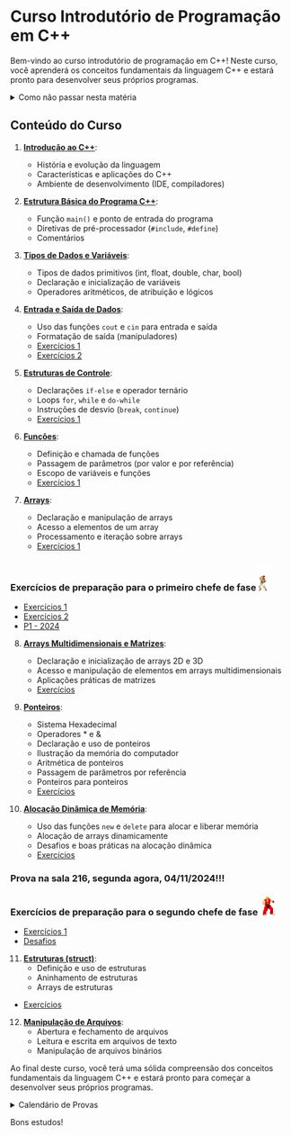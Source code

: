 # Curso Introdutório de Programação em C++

Bem-vindo ao curso introdutório de programação em C++! Neste curso, você aprenderá os conceitos fundamentais da linguagem C++ e estará pronto para desenvolver seus próprios programas.

<details>
  <summary>Como não passar nesta matéria</summary>

  # Como não passar nesta matéria

  Olá, queridos alunos! Vamos falar sobre como ter sucesso neste curso? Não? Ah, você quer saber como não passar?
  Aqui vai um guia infalível para garantir que você não passe nesta matéria. Siga estas dicas e o insucesso será seu fiel companheiro!

  ## 1. Estude só na véspera da prova - o segredo do fracasso!

  Lembre-se: a universidade é igualzinha ao ensino médio! Aquelas matérias complexas e extensas? Pfff, besteira! Você consegue absorver todo esse conteúdo em uma única noite de estudos intensos. Afinal, quem precisa de tempo para processar informações, não é mesmo?

  Ignore completamente o fato de que o cérebro precisa de tempo para consolidar memórias e criar conexões entre conceitos. A neurociência? Ora, isso é só um modismo passageiro!

  ## 2. Sono é para os fracos!

  Dormir é perda de tempo. Quem precisa de sono quando se tem café e energéticos? Esqueça tudo o que ouviu sobre a importância do sono para a consolidação da memória e para o bom funcionamento cognitivo. 

  Afinal, o que os neurocientistas sabem? Eles só estudam o cérebro há décadas. Você, com sua sagacidade de última hora, certamente sabe mais do que eles.

  ## 3. Consistência? Que bobagem!

  Estudar um pouquinho todos os dias? Que ideia mais absurda! É muito melhor acumular todo o conteúdo para uma maratona de estudos na véspera da prova. Seu cérebro vai adorar essa sobrecarga de informações de última hora.

  Ignore completamente as pesquisas que mostram que o aprendizado espaçado é mais eficaz. Afinal, o que é a ciência cognitiva comparada à sua intuição infalível?

  ## Conclusão

  Seguindo essas dicas, você estará no caminho certo para não passar nesta matéria. Mas hey, se por algum motivo você decidir fazer o oposto do que foi sugerido aqui - estudar consistentemente, dormir bem e respeitar os processos de aprendizagem do seu cérebro - bem, aí a responsabilidade é toda sua se acabar passando com louvor!

</details>

## Conteúdo do Curso

1. **[Introdução ao C++](https://oangelo.github.io/Introducao-a-Programacao)**:
   - História e evolução da linguagem
   - Características e aplicações do C++
   - Ambiente de desenvolvimento (IDE, compiladores)

2. **[Estrutura Básica do Programa C++](https://oangelo.github.io/Introducao-a-Programacao/introducao_cpp.html)**:
   - Função `main()` e ponto de entrada do programa
   - Diretivas de pré-processador (`#include`, `#define`)
   - Comentários

3. **[Tipos de Dados e Variáveis](https://oangelo.github.io/Introducao-a-Programacao/introducao_cpp.html)**:
   - Tipos de dados primitivos (int, float, double, char, bool)
   - Declaração e inicialização de variáveis
   - Operadores aritméticos, de atribuição e lógicos

4. **[Entrada e Saída de Dados](https://oangelo.github.io/Introducao-a-Programacao/introducao_cpp.html)**:
   - Uso das funções `cout` e `cin` para entrada e saída
   - Formatação de saída (manipuladores)
   - [Exercícios 1](exercicios/introducao_cpp.md)
   - [Exercícios 2](exercicios/introducao_cpp_2.md)

5. **[Estruturas de Controle](https://oangelo.github.io/Introducao-a-Programacao/estruturas-de-controle.html)**:
   - Declarações `if-else` e operador ternário
   - Loops `for`, `while` e `do-while`
   - Instruções de desvio (`break`, `continue`)
   - [Exercícios 1](exercicios/estruturas-de-controle.md)

6. **[Funções](https://oangelo.github.io/Introducao-a-Programacao/funcoes.html)**:
   - Definição e chamada de funções
   - Passagem de parâmetros (por valor e por referência)
   - Escopo de variáveis e funções
   - [Exercícios 1](exercicios/cpp-functions-exercises.md)

7. **[Arrays](https://oangelo.github.io/Introducao-a-Programacao/arrays.html)**:
   - Declaração e manipulação de arrays
   - Acesso a elementos de um array
   - Processamento e iteração sobre arrays
   - [Exercícios 1](exercicios/arrays.md)

### Exercícios de preparação para o primeiro chefe de fase ![Ryu](img/ryu.gif) 
   - [Exercícios 1](exercicios/condicionais_loops_fucoes_arrays.md)
   - [Exercícios 2](exercicios/condicionais_loops_fucoes_arrays2.md)
   - [P1 - 2024](https://oangelo.github.io/Introducao-a-Programacao/provas/2024/P1.html)

8. **[Arrays Multidimensionais e Matrizes](https://oangelo.github.io/Introducao-a-Programacao/matriz.html)**:
   - Declaração e inicialização de arrays 2D e 3D
   - Acesso e manipulação de elementos em arrays multidimensionais
   - Aplicações práticas de matrizes
   - [Exercícios](exercicios/matrizes.md)

9. **[Ponteiros](https://oangelo.github.io/Introducao-a-Programacao/ponteiros.html)**:
   - Sistema Hexadecimal
   - Operadores * e &
   - Declaração e uso de ponteiros
   - Ilustração da memória do computador
   - Aritmética de ponteiros
   - Passagem de parâmetros por referência
   - Ponteiros para ponteiros
   - [Exercícios](exercicios/ponteiros.md)

10. **[Alocação Dinâmica de Memória](https://oangelo.github.io/Introducao-a-Programacao/memoria.html)**:
    - Uso das funções `new` e `delete` para alocar e liberar memória
    - Alocação de arrays dinamicamente
    - Desafios e boas práticas na alocação dinâmica
    - [Exercícios](exercicios/memoria.md)

### Prova na sala 216, segunda agora, 04/11/2024!!!
### Exercícios de preparação para o segundo chefe de fase ![Ryu](img/ken.gif) 
   - [Exercícios 1](exercicios/exercicios_prep_mat_pont_mem.md)
   - [Desafios](exercicios/desafios_p2.md)

11. **[Estruturas (struct)](https://oangelo.github.io/Introducao-a-Programacao/estruturas.html)**:
    - Definição e uso de estruturas
    - Aninhamento de estruturas
    - Arrays de estruturas
   - [Exercícios](exercicios/estruturas.md)

12. **[Manipulação de Arquivos](https://oangelo.github.io/Introducao-a-Programacao/arquivos.html)**:
    - Abertura e fechamento de arquivos
    - Leitura e escrita em arquivos de texto
    - Manipulação de arquivos binários

Ao final deste curso, você terá uma sólida compreensão dos conceitos fundamentais da linguagem C++ e estará pronto para começar a desenvolver seus próprios programas.

<details>
  <summary>Calendário de Provas</summary>
  <ul>
    <li>P2: 04/11/09</li>
    <li>P3: 02/12/24</li>
    <li>PS: 09/12/24 (Prova para quem faltou alguma prova ou gostaria de substituir alguma nota por esta)</li>
    <li>PF: 16/12/24</li>
  </ul>
  <img src="img/prova.png" alt="meme cachorro">
</details>

Bons estudos!
